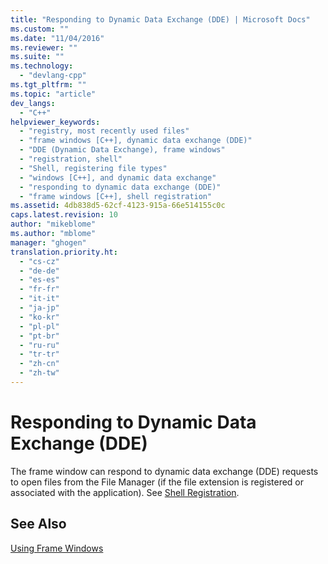 ```yaml
---
title: "Responding to Dynamic Data Exchange (DDE) | Microsoft Docs"
ms.custom: ""
ms.date: "11/04/2016"
ms.reviewer: ""
ms.suite: ""
ms.technology: 
  - "devlang-cpp"
ms.tgt_pltfrm: ""
ms.topic: "article"
dev_langs: 
  - "C++"
helpviewer_keywords: 
  - "registry, most recently used files"
  - "frame windows [C++], dynamic data exchange (DDE)"
  - "DDE (Dynamic Data Exchange), frame windows"
  - "registration, shell"
  - "Shell, registering file types"
  - "windows [C++], and dynamic data exchange"
  - "responding to dynamic data exchange (DDE)"
  - "frame windows [C++], shell registration"
ms.assetid: 4db838d5-62cf-4123-915a-66e514155c0c
caps.latest.revision: 10
author: "mikeblome"
ms.author: "mblome"
manager: "ghogen"
translation.priority.ht: 
  - "cs-cz"
  - "de-de"
  - "es-es"
  - "fr-fr"
  - "it-it"
  - "ja-jp"
  - "ko-kr"
  - "pl-pl"
  - "pt-br"
  - "ru-ru"
  - "tr-tr"
  - "zh-cn"
  - "zh-tw"
---
```

# Responding to Dynamic Data Exchange (DDE)
The frame window can respond to dynamic data exchange (DDE) requests to open files from the File Manager (if the file extension is registered or associated with the application). See [Shell Registration](../mfc/special-cwinapp-services.md).  
  
## See Also  
 [Using Frame Windows](../mfc/using-frame-windows.md)

